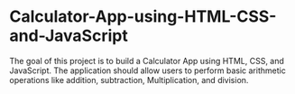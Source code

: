 # Calculator-App-using-HTML-CSS-and-JavaScript
The goal of this project is to build a Calculator App using HTML, CSS, and JavaScript. The application should allow users to perform basic arithmetic operations like addition, subtraction, Multiplication, and division.
